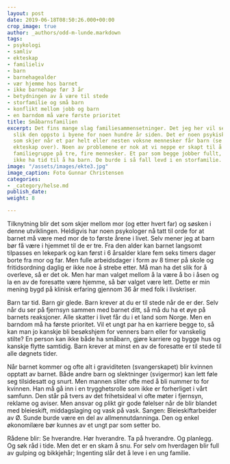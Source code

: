 ```yaml
---
layout: post
date: 2019-06-18T08:50:26.000+00:00
crop_image: true
author: _authors/odd-m-lunde.markdown
tags:
- psykologi
- samliv
- ekteskap
- familieliv
- barn
- barnehagealder
- vær hjemme hos barnet
- ikke barnehage før 3 år
- betydningen av å være til stede
- storfamilie og små barn
- konflikt mellom jobb og barn
- en barndom må være første prioritet
title: Småbarnsfamilien
excerpt: Det fins mange slag familiesammensetninger. Det jeg her vil se på er kjernefamilien
  slik den oppsto i byene for noen hundre år siden. Det er noen psykiske prosessene
  som skjer når et par helt eller nesten voksne mennesker får barn (se avsnittet om
  ekteskap over). Noen av problemene er nok at vi neppe er skapt til å leve i en liten
  familiegruppe på tre, fire mennesker. Et par som begge jobber fullt, kan selvsagt
  ikke ha tid til å ha barn. De burde i så fall levd i en storfamilie.
image: "/assets/images/ekte3.jpg"
image_caption: Foto Gunnar Christensen
categories:
- _category/helse.md
publish_date: 
weight: 8

---
```

Tilknytning blir det som skjer mellom mor (og etter hvert far) og søsken i denne utviklingen. Heldigvis har noen psykologer nå tatt til orde for at barnet må være med mor de to første årene i livet. Selv mener jeg at barn bør få være i hjemmet til de er tre. Fra den alder kan barnet langsomt tilpasses en lekepark og kan først i 6 årsalder klare fem seks timers dager borte fra mor og far. Men fulle arbeidsdager i form av 8 timer på skole og fritidsordning daglig er ikke noe å strebe etter. Må man ha det slik for å overleve, så er det ok. Men har man valget mellom å la være å bo i åsen og la en av de foresatte være hjemme, så bør valget være lett. Dette er min mening bygd på klinisk erfaring gjennom 36 år med folk i livskriser.

Barn tar tid. Barn gir glede. Barn krever at du er til stede når de er der. Selv når du ser på fjernsyn sammen med barnet ditt, så må du ha et øye på barnets reaksjoner. Alle skatter i livet får du i et land som Norge. Men en barndom må ha første prioritet. Vil et ungt par ha en karriere begge to, så kan man jo kanskje bli besøkshjem for venners barn eller for vanskelig stilte? En person kan ikke både ha småbarn, gjøre karriere og bygge hus og kanskje flytte samtidig. Barn krever at minst en av de foresatte er til stede til alle døgnets tider.

Når barnet kommer og ofte alt i graviditeten (svangerskapet) blir kvinnen opptatt av barnet. Både andre barn og slektninger (svigermor) kan lett føle seg tilsidesatt og snurt. Men mannen sliter ofte med å bli nummer to for kvinnen. Han må gå inn i en trygghetsrolle som ikke er forherliget i vårt samfunn. Den står på tvers av det frihetsideal vi ofte møter i fjernsyn, reklame og aviser. Men ansvar og plikt gir gode følelser når de blir blandet med bleieskift, middagslaging og vask på vask. Sangen: Bleieskiftarbeider av Ø. Sunde burde være en del av allmennutdanninga. Den og enkel økonomilære bør kunnes av et ungt par som setter bo.

Rådene blir: Se hverandre. Hør hverandre. Ta på hverandre. Og planlegg. Og søk råd i tide. Men det er en skam å snu. For selv om hverdagen blir full av gulping og bikkjehår; Ingenting slår det å leve i en ung familie.